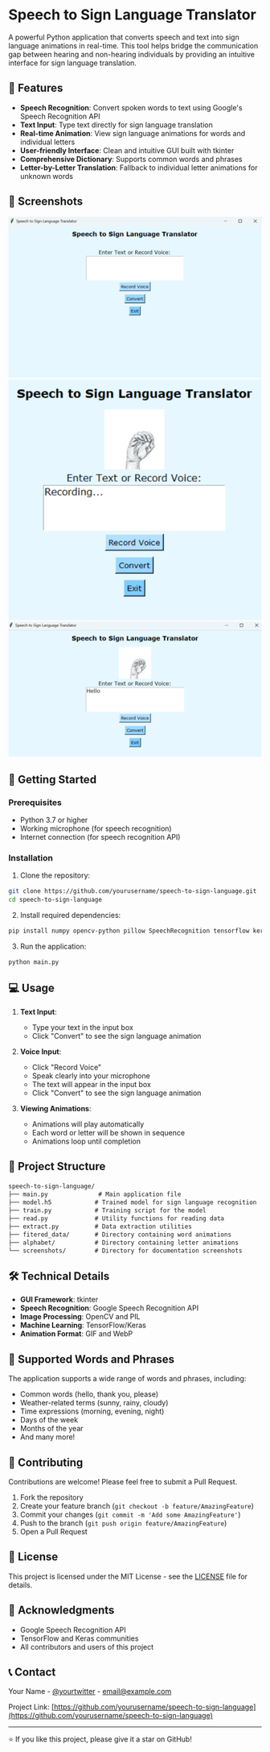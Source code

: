 # Speech to Sign Language Translator

A powerful Python application that converts speech and text into sign language animations in real-time. This tool helps bridge the communication gap between hearing and non-hearing individuals by providing an intuitive interface for sign language translation.

## 🌟 Features

- **Speech Recognition**: Convert spoken words to text using Google's Speech Recognition API
- **Text Input**: Type text directly for sign language translation
- **Real-time Animation**: View sign language animations for words and individual letters
- **User-friendly Interface**: Clean and intuitive GUI built with tkinter
- **Comprehensive Dictionary**: Supports common words and phrases
- **Letter-by-Letter Translation**: Fallback to individual letter animations for unknown words

## 📸 Screenshots

<!-- Add your screenshots here -->
![Application Interface](screenshots/main_interface.png)
![Speech Recognition](screenshots/speech_recognition.png)
![Sign Language Animation](screenshots/animation_demo.png)

## 🚀 Getting Started

### Prerequisites

- Python 3.7 or higher
- Working microphone (for speech recognition)
- Internet connection (for speech recognition API)

### Installation

1. Clone the repository:
```bash
git clone https://github.com/yourusername/speech-to-sign-language.git
cd speech-to-sign-language
```

2. Install required dependencies:
```bash
pip install numpy opencv-python pillow SpeechRecognition tensorflow keras
```

3. Run the application:
```bash
python main.py
```

## 💻 Usage

1. **Text Input**:
   - Type your text in the input box
   - Click "Convert" to see the sign language animation

2. **Voice Input**:
   - Click "Record Voice"
   - Speak clearly into your microphone
   - The text will appear in the input box
   - Click "Convert" to see the sign language animation

3. **Viewing Animations**:
   - Animations will play automatically
   - Each word or letter will be shown in sequence
   - Animations loop until completion

## 📁 Project Structure

```
speech-to-sign-language/
├── main.py              # Main application file
├── model.h5            # Trained model for sign language recognition
├── train.py            # Training script for the model
├── read.py             # Utility functions for reading data
├── extract.py          # Data extraction utilities
├── fitered_data/       # Directory containing word animations
├── alphabet/           # Directory containing letter animations
└── screenshots/        # Directory for documentation screenshots
```

## 🛠️ Technical Details

- **GUI Framework**: tkinter
- **Speech Recognition**: Google Speech Recognition API
- **Image Processing**: OpenCV and PIL
- **Machine Learning**: TensorFlow/Keras
- **Animation Format**: GIF and WebP

## 📝 Supported Words and Phrases

The application supports a wide range of words and phrases, including:
- Common words (hello, thank you, please)
- Weather-related terms (sunny, rainy, cloudy)
- Time expressions (morning, evening, night)
- Days of the week
- Months of the year
- And many more!

## 🤝 Contributing

Contributions are welcome! Please feel free to submit a Pull Request.

1. Fork the repository
2. Create your feature branch (`git checkout -b feature/AmazingFeature`)
3. Commit your changes (`git commit -m 'Add some AmazingFeature'`)
4. Push to the branch (`git push origin feature/AmazingFeature`)
5. Open a Pull Request

## 📄 License

This project is licensed under the MIT License - see the [LICENSE](LICENSE) file for details.

## 🙏 Acknowledgments

- Google Speech Recognition API
- TensorFlow and Keras communities
- All contributors and users of this project

## 📞 Contact

Your Name - [@yourtwitter](https://twitter.com/yourtwitter) - email@example.com

Project Link: [https://github.com/yourusername/speech-to-sign-language](https://github.com/yourusername/speech-to-sign-language)

---

⭐️ If you like this project, please give it a star on GitHub! 